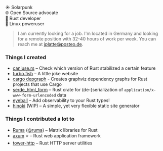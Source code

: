 ☀️ Solarpunk\
🌐 Open Source advocate\
🦀 Rust developer\
🐧 Linux poweruser

> I am currently looking for a job.
> I'm located in Germany and looking for a remote position with 32-40 hours of work per week.
> You can reach me at [jplatte@posteo.de](mailto:jplatte@posteo.de).

### Things I created

- [caniuse.rs](https://caniuse.rs/) – Check which version of Rust stabilized a certain feature
- [turbo.fish](https://turbo.fish/) – A little joke website
- [cargo depgraph](https://github.com/jplatte/cargo-depgraph) - Creates graphviz dependency graphs for Rust projects that use Cargo
- [serde_html_form](https://github.com/jplatte/serde_html_form) – Rust crate for (de-)serialization of `application/x-www-form-urlencoded` data
- [eyeball](https://github.com/jplatte/eyeball/) – Add observability to your Rust types!
- [hinoki](https://github.com/jplatte/hinoki) (WIP) – A simple, yet very flexible static site generator

### Things I contributed a lot to

- [Ruma](https://ruma.io/) ([@ruma](https://github.com/ruma)) – Matrix libraries for Rust
- [axum](https://github.com/tokio-rs/axum) ⭐️ – Rust web application framework
- [tower-http](https://github.com/tower-rs/tower-http/) – Rust HTTP server utilities
